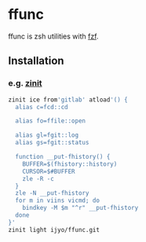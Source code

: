 # ffunc

ffunc is zsh utilities with [fzf](https://github.com/junegunn/fzf).

## Installation

### e.g. [zinit](https://github.com/zdharma/zinit)

```zsh
zinit ice from'gitlab' atload'() {
  alias c=fcd::cd

  alias fo=ffile::open

  alias gl=fgit::log
  alias gs=fgit::status

  function __put-fhistory() {
    BUFFER=$(fhistory::history)
    CURSOR=$#BUFFER
    zle -R -c
  }
  zle -N __put-fhistory
  for m in viins vicmd; do
    bindkey -M $m "^r" __put-fhistory
  done
}'
zinit light ijyo/ffunc.git
```
